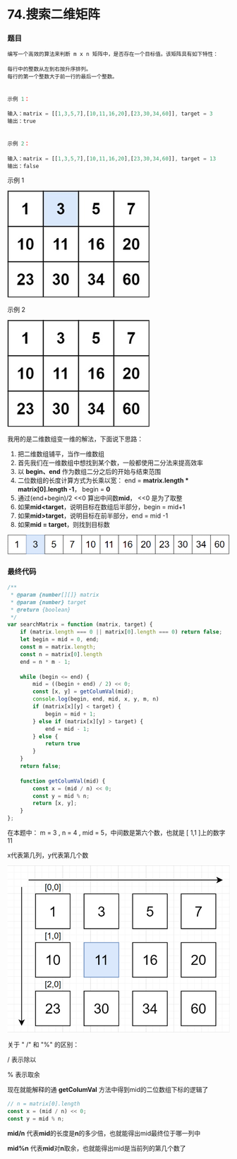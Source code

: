 # 74.搜索二维矩阵

### 题目

```javascript
编写一个高效的算法来判断 m x n 矩阵中，是否存在一个目标值。该矩阵具有如下特性：

每行中的整数从左到右按升序排列。
每行的第一个整数大于前一行的最后一个整数。
 

示例 1：

输入：matrix = [[1,3,5,7],[10,11,16,20],[23,30,34,60]], target = 3
输出：true


示例 2：

输入：matrix = [[1,3,5,7],[10,11,16,20],[23,30,34,60]], target = 13
输出：false
```

示例 1

![&#x793A;&#x4F8B; 1](../.gitbook/assets/image%20%2835%29.png)

示例 2

![ &#x793A;&#x4F8B; 2](../.gitbook/assets/image%20%2836%29.png)



我用的是二维数组变一维的解法，下面说下思路：

1. 把二维数组铺平，当作一维数组
2. 首先我们在一维数组中想找到某个数，一般都使用二分法来提高效率
3. 以 **begin、end** 作为数组二分之后的开始与结束范围
4. 二位数组的长度计算方式为长乘以宽：  end = **matrix.length \* matrix\[0\].length -1**， begin = **0**
5. 通过\(end+begin\)/2 &lt;&lt;0 算出中间数**mid**， &lt;&lt;0 是为了取整
6. 如果**mid&lt;target**，说明目标在数组后半部分，begin = mid+1
7. 如果**mid&gt;target**，说明目标在前半部分，end = mid -1
8. 如果**mid = target**，则找到目标数

![](../.gitbook/assets/image%20%2838%29.png)



### 最终代码

```javascript
/**
 * @param {number[][]} matrix
 * @param {number} target
 * @return {boolean}
 */
var searchMatrix = function (matrix, target) {
    if (matrix.length === 0 || matrix[0].length === 0) return false;
    let begin = mid = 0, end;
    const m = matrix.length;
    const n = matrix[0].length
    end = n * m - 1;

    while (begin <= end) {
        mid = ((begin + end) / 2) << 0;
        const [x, y] = getColumVal(mid);
        console.log(begin, end, mid, x, y, m, n)
        if (matrix[x][y] < target) {
            begin = mid + 1;
        } else if (matrix[x][y] > target) {
            end = mid - 1;
        } else {
            return true
        }
    }
    return false;

    function getColumVal(mid) {
        const x = (mid / n) << 0;
        const y = mid % n;
        return [x, y];
    }
};
```

在本题中： m = 3 , n = 4 , mid = 5，中间数是第六个数，也就是 \[ 1,1 \]上的数字 11

x代表第几列，y代表第几个数

![](../.gitbook/assets/image%20%2834%29.png)

 关于 " /"  和 "%"  的区别：

/  表示除以

% 表示取余



现在就能解释的通 **getColumVal** 方法中得到mid的二位数组下标的逻辑了

```javascript
// n = matrix[0].length
const x = (mid / n) << 0;
const y = mid % n;
```

**mid/n** 代表**mid**的长度是**n**的多少倍，也就能得出mid最终位于哪一列中

**mid%n** 代表**mid**对**n**取余，也就能得出mid是当前列的第几个数了



